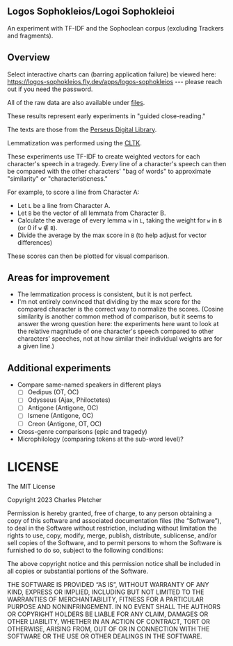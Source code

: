 Logos Sophokleios/Logoi Sophokleioi
------

An experiment with TF-IDF and the Sophoclean corpus (excluding Trackers and fragments).

## Overview

Select interactive charts can (barring application failure) be viewed here: https://logos-sophokleios.fly.dev/apps/logos-sophokleios --- please reach out if you need the password.

All of the raw data are also available under [files](./files).

These results represent early experiments in "guided close-reading."

The texts are those from the [Perseus Digital Library](https://github.com/PerseusDL/canonical-greekLit).

Lemmatization was performed using the [CLTK](https://cltk.org).

These experiments use TF-IDF to create weighted vectors for each character's speech in a tragedy. Every line of a character's speech can then be compared with the other characters' "bag of words" to approximate "similarity" or "characteristicness."

For example, to score a line from Character A:

- Let `L` be a line from Character A.
- Let `B` be the vector of all lemmata from Character B.
- Calculate the average of every lemma `w` in `L`, taking the weight for `w` in `B` (or 0 if `w` ∉ `B`).
- Divide the average by the max score in `B` (to help adjust for vector differences)

These scores can then be plotted for visual comparison.

## Areas for improvement

- The lemmatization process is consistent, but it is not perfect.
- I'm not entirely convinced that dividing by the max score for the compared character is the correct way to normalize the scores. (Cosine similarity is another common method of comparison, but it seems to answer the wrong question here: the experiments here want to look at the relative magnitude of one character's speech compared to other characters' speeches, not at how similar their individual weights are for a given line.)

## Additional experiments

- Compare same-named speakers in different plays
  - [ ] Oedipus (OT, OC)
  - [ ] Odysseus (Ajax, Philoctetes)
  - [ ] Antigone (Antigone, OC)
  - [ ] Ismene (Antigone, OC)
  - [ ] Creon (Antigone, OT, OC)

- Cross-genre comparisons (epic and tragedy)
- Microphilology (comparing tokens at the sub-word level)?

# LICENSE

The MIT License

Copyright 2023 Charles Pletcher

Permission is hereby granted, free of charge, to any person obtaining a copy of this software and associated documentation files (the “Software”), to deal in the Software without restriction, including without limitation the rights to use, copy, modify, merge, publish, distribute, sublicense, and/or sell copies of the Software, and to permit persons to whom the Software is furnished to do so, subject to the following conditions:

The above copyright notice and this permission notice shall be included in all copies or substantial portions of the Software.

THE SOFTWARE IS PROVIDED “AS IS”, WITHOUT WARRANTY OF ANY KIND, EXPRESS OR IMPLIED, INCLUDING BUT NOT LIMITED TO THE WARRANTIES OF MERCHANTABILITY, FITNESS FOR A PARTICULAR PURPOSE AND NONINFRINGEMENT. IN NO EVENT SHALL THE AUTHORS OR COPYRIGHT HOLDERS BE LIABLE FOR ANY CLAIM, DAMAGES OR OTHER LIABILITY, WHETHER IN AN ACTION OF CONTRACT, TORT OR OTHERWISE, ARISING FROM, OUT OF OR IN CONNECTION WITH THE SOFTWARE OR THE USE OR OTHER DEALINGS IN THE SOFTWARE.

